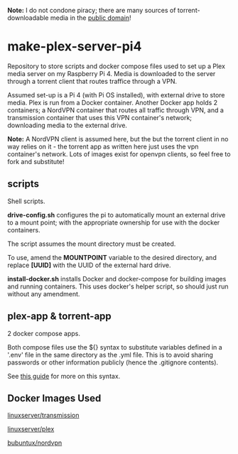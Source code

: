 **Note:** I do not condone piracy; there are many sources of torrent-downloadable media in the [public domain](https://www.publicdomaintorrents.info/)!

# make-plex-server-pi4
Repository to store scripts and docker compose files used to set up a Plex media server on my Raspberry Pi 4. Media is downloaded to the server through a torrent client that routes traffice through a VPN.

Assumed set-up is a Pi 4 (with Pi OS installed), with external drive to store media. Plex is run from a Docker container. Another Docker app holds 2 containers; a NordVPN container that routes all traffic through VPN, and a transmission container that uses this VPN container's network; downloading media to the external drive.

**Note:** A NordVPN client is assumed here, but the but the torrent client in no way relies on it - the torrent app as written here just uses the vpn container's network. Lots of images exist for openvpn clients, so feel free to fork and substitute!

## scripts

Shell scripts.

**drive-config.sh** configures the pi to automatically mount an external drive to a mount point; with the appropriate ownership for use with the docker containers.

The script assumes the mount directory must be created.

To use, amend the **MOUNTPOINT** variable to the desired directory, and replace **[UUID]** with the UUID of the external hard drive.

**install-docker.sh** installs Docker and docker-compose for building images and running containers. This uses docker's helper script, so should just run without any amendment.

## plex-app & torrent-app
2 docker compose apps.

Both compose files use the ${} syntax to substitute variables defined in a '.env' file in the same directory as the .yml file. This is to avoid sharing passwords or other information publicly (hence the .gitignore contents).

See [this guide](https://vsupalov.com/docker-arg-env-variable-guide/#the-dot-env-file-env) for more on this syntax.

## Docker Images Used
[linuxserver/transmission](https://hub.docker.com/r/linuxserver/transmission)

[linuxserver/plex](https://hub.docker.com/r/linuxserver/plex)

[bubuntux/nordvpn](https://hub.docker.com/r/bubuntux/nordvpn)
